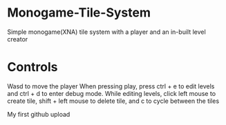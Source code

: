 # Monogame-Tile-System
Simple monogame(XNA) tile system with a player and an in-built level creator

# Controls
Wasd to move the player
When pressing play, press ctrl + e to edit levels and ctrl + d to enter debug mode.
While editing levels, click left mouse to create tile, shift + left mouse to delete tile, and c to cycle between the tiles

My first github upload
